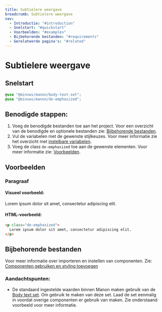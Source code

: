 ```yaml
---
title: Subtielere weergave
breadcrumb: Subtielere weergave
nav:
  - Introductie: "#introduction"
  - Snelstart: "#quickstart"
  - Voorbeelden: "#examples"
  - Bijbehorende bestanden: "#requirements"
  - Gerelateerde pagina's: "#related"
---
```


<h1 id="introduction">Subtielere weergave</h1>

<h2 id="quickstart">Snelstart</h2>

```scss
@use "@minvws/manon/body-text-set";
@use "@minvws/manon/de-emphasized";
```

## Benodigde stappen:

1.  Voeg de benodigde bestanden toe aan het project. Voor een overzicht van de
    benodigde en optionele bestanden zie:
    [Bijbehorende bestanden](#requirements).
2.  Vul de variabelen met de gewenste stijlkeuzes. Voor meer informatie zie het
    overzicht met [instelbare variabelen](#variables).
3.  Voeg de class `de-emphasized` toe aan de gewenste elementen. Voor meer
    informatie zie: [Voorbeelden](#examples).

<h2 id="examples">Voorbeelden</h2>

### Paragraaf

#### Visueel voorbeeld:

<p class="de-emphasized">Lorem ipsum dolor sit amet, consectetur adipiscing elit.</p>

#### HTML-voorbeeld:

```html
<p class="de-emphasized">
  Lorem ipsum dolor sit amet, consectetur adipiscing elit.
</p>
```

<h2 id="requirements">Bijbehorende bestanden</h2>

Voor meer informatie over importeren en instellen van componenten. Zie:
[Componenten gebruiken en styling toevoegen](/documentation/import-styling)

### Aandachtspunten:

- De standaard ingestelde waarden binnen Manon maken gebruik van de
  [Body text set](/components/layout/typography/body-text-set). Om gebruik te
  maken van deze set. Laad de set eenmalig in voordat overige componenten er
  gebruik van maken. Zie onderstaand voorbeeld voor meer informatie.

